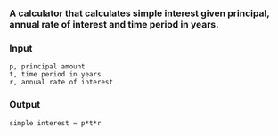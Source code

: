 ### A calculator that calculates simple interest given principal, annual rate of interest and time period in years.
### Input  
```
p, principal amount
t, time period in years
r, annual rate of interest
```
### Output
```
simple interest = p*t*r
```
